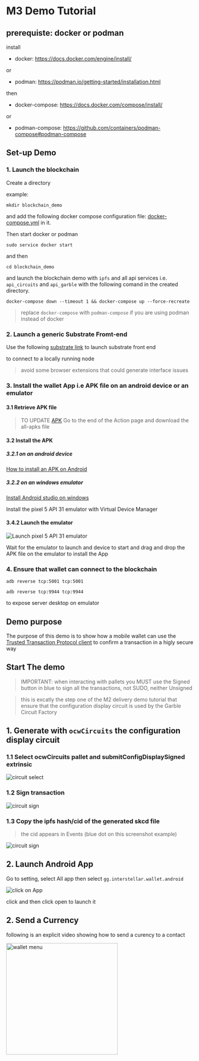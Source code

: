 # M3 Demo Tutorial



## prerequiste: docker or podman

install
- docker: https://docs.docker.com/engine/install/

 or 

- podman: 
https://podman.io/getting-started/installation.html

then

- docker-compose: https://docs.docker.com/compose/install/

or

- podman-compose: https://github.com/containers/podman-compose#podman-compose


## Set-up Demo

### 1. Launch the blockchain
Create a directory

example:
```
mkdir blockchain_demo
```
 and add the following docker compose configuration file: [docker-compose.yml](https://github.com/Interstellar-Network/Interstellar-Book/blob/docker-compose/docker-compose.yml) in it.

Then start docker or podman
```
sudo service docker start
```
and then 
```
cd blockchain_demo
```
and launch the blockchain demo with `ipfs` and all api services i.e. `api_circuits` and `api_garble` with the following comand in the created directory.

```
docker-compose down --timeout 1 && docker-compose up --force-recreate
```
> replace `docker-compose` with `podman-compose` if you are using podman instead of docker



### 2. Launch a generic Substrate Fromt-end

Use the following [substrate link](https://substrate-developer-hub.github.io/substrate-front-end-template/?rpc=ws%3A%2F%2Flocalhost%3A9944) to launch substrate front end

to connect to a locally running node

> avoid some browser extensions that could generate interface issues


### 3. Install the wallet App i.e APK file on an android device or an emulator


#### 3.1 Retrieve APK file
>TO UPDATE
[APK](https://github.com/Interstellar-Network/wallet-app/actions/runs/2755412279)
Go to the end of the Action page and download the all-apks file

#### 3.2 Install the APK
##### 3.2.1 on an android device

[How to install an APK on Android](https://www.lifewire.com/install-apk-on-android-4177185)

##### 3.2.2 on an windows emulator

[Install Android studio on windows](https://developer.android.com/studio/)

Install the pixel 5 API 31 emulator with Virtual Device Manager


#### 3.4.2 Launch the emulator

![Launch pixel 5 API 31 emulator](./fig/Android_device_manager.png)

Wait for the emulator to launch and device to start and drag and drop the APK file on the emulator
to install the App

### 4. Ensure that wallet can connect to the blockchain

```
adb reverse tcp:5001 tcp:5001
```
```
adb reverse tcp:9944 tcp:9944 
```
to expose server desktop on emulator



## Demo purpose 

The purpose of this demo is to show how a mobile wallet can use the [Trusted Transaction Protocol client](./TTVP_Client.md) to confirm a transaction in a higly secure way


## Start The demo


> IMPORTANT: when interacting with pallets you MUST use the Signed button in blue to sign all the transactions, not SUDO, neither Unsigned

> this is excatly the step one of the M2 delivery demo tutorial
that ensure that the configuration display circuit is used by the Garble Circuit Factory

## 1. Generate with `ocwCircuits` the configuration display circuit 

### 1.1  Select ocwCircuits pallet and submitConfigDisplaySigned extrinsic

![circuit select](./fig/1ocwCircuitSelect.png)

### 1.2 Sign transaction

![circuit sign](./fig/2ocwCircuit.png)

### 1.3 Copy the ipfs hash/cid of the generated skcd file 

> the cid appears in Events (blue dot on this screenshot example)

![circuit sign](./fig/3ocwCircuitResult.png)

## 2. Launch Android App
Go to setting, select All app then select `gg.interstellar.wallet.android`

![click on App](./fig/SelectAndroidApp.png)

click and then click open to launch it

## 2. Send a Currency

following is an explicit video showing how to send a curency to a contact

<img src="./fig/Send_Currency_Demo.gif" alt="wallet menu"  width="300"/>
